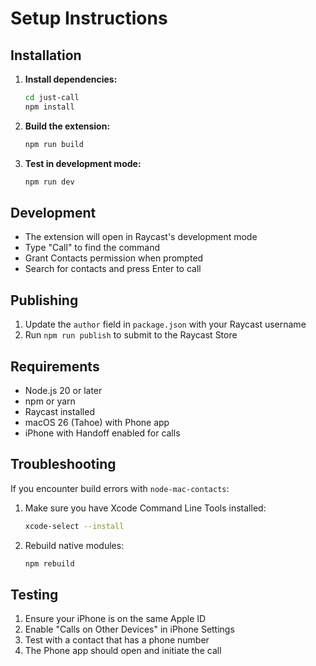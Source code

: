 # Setup Instructions

## Installation

1. **Install dependencies:**
   ```bash
   cd just-call
   npm install
   ```

2. **Build the extension:**
   ```bash
   npm run build
   ```

3. **Test in development mode:**
   ```bash
   npm run dev
   ```

## Development

- The extension will open in Raycast's development mode
- Type "Call" to find the command
- Grant Contacts permission when prompted
- Search for contacts and press Enter to call

## Publishing

1. Update the `author` field in `package.json` with your Raycast username
2. Run `npm run publish` to submit to the Raycast Store

## Requirements

- Node.js 20 or later
- npm or yarn
- Raycast installed
- macOS 26 (Tahoe) with Phone app
- iPhone with Handoff enabled for calls

## Troubleshooting

If you encounter build errors with `node-mac-contacts`:
1. Make sure you have Xcode Command Line Tools installed:
   ```bash
   xcode-select --install
   ```
2. Rebuild native modules:
   ```bash
   npm rebuild
   ```

## Testing

1. Ensure your iPhone is on the same Apple ID
2. Enable "Calls on Other Devices" in iPhone Settings
3. Test with a contact that has a phone number
4. The Phone app should open and initiate the call